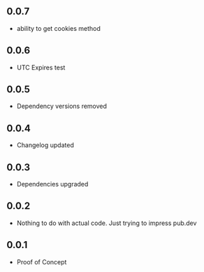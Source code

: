 ## 0.0.7

* ability to get cookies method

## 0.0.6

* UTC Expires test

## 0.0.5

* Dependency versions removed

## 0.0.4

* Changelog updated

## 0.0.3

* Dependencies upgraded

## 0.0.2

* Nothing to do with actual code. Just trying to impress pub.dev

## 0.0.1

* Proof of Concept
